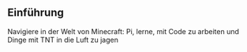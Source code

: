 ## Einführung

Navigiere in der Welt von Minecraft: Pi, lerne, mit Code zu arbeiten und Dinge mit TNT in die Luft zu jagen
